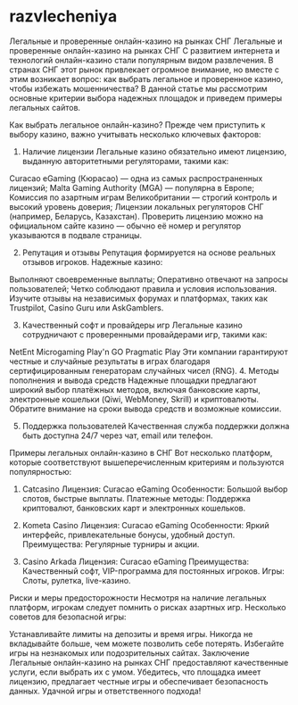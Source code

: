 # razvlecheniya
Легальные и проверенные онлайн-казино на рынках СНГ
Легальные и проверенные онлайн-казино на рынках СНГ
С развитием интернета и технологий онлайн-казино стали популярным видом развлечения. В странах СНГ этот рынок привлекает огромное внимание, но вместе с этим возникает вопрос: как выбрать легальное и проверенное казино, чтобы избежать мошенничества? В данной статье мы рассмотрим основные критерии выбора надежных площадок и приведем примеры легальных сайтов.

Как выбрать легальное онлайн-казино?
Прежде чем приступить к выбору казино, важно учитывать несколько ключевых факторов:

1. Наличие лицензии
Легальные казино обязательно имеют лицензию, выданную авторитетными регуляторами, такими как:

Curacao eGaming (Кюрасао) — одна из самых распространенных лицензий;
Malta Gaming Authority (MGA) — популярна в Европе;
Комиссия по азартным играм Великобритании — строгий контроль и высокий уровень доверия;
Лицензии локальных регуляторов СНГ (например, Беларусь, Казахстан).
Проверить лицензию можно на официальном сайте казино — обычно её номер и регулятор указываются в подвале страницы.

2. Репутация и отзывы
Репутация формируется на основе реальных отзывов игроков. Надежные казино:

Выполняют своевременные выплаты;
Оперативно отвечают на запросы пользователей;
Четко соблюдают правила и условия использования.
Изучите отзывы на независимых форумах и платформах, таких как Trustpilot, Casino Guru или AskGamblers.

3. Качественный софт и провайдеры игр
Легальные казино сотрудничают с проверенными провайдерами игр, такими как:

NetEnt
Microgaming
Play'n GO
Pragmatic Play
Эти компании гарантируют честные и случайные результаты в играх благодаря сертифицированным генераторам случайных чисел (RNG).
4. Методы пополнения и вывода средств
Надежные площадки предлагают широкий выбор платёжных методов, включая банковские карты, электронные кошельки (Qiwi, WebMoney, Skrill) и криптовалюты. Обратите внимание на сроки вывода средств и возможные комиссии.

5. Поддержка пользователей
Качественная служба поддержки должна быть доступна 24/7 через чат, email или телефон.

Примеры легальных онлайн-казино в СНГ
Вот несколько платформ, которые соответствуют вышеперечисленным критериям и пользуются популярностью:

1. Catcasino
Лицензия: Curacao eGaming
Особенности: Большой выбор слотов, быстрые выплаты.
Платежные методы: Поддержка криптовалют, банковских карт и электронных кошельков.

2. Kometa Casino
Лицензия: Curacao eGaming
Особенности: Яркий интерфейс, привлекательные бонусы, удобный доступ.
Преимущества: Регулярные турниры и акции.

3. Casino Arkada
Лицензия: Curacao eGaming
Преимущества: Качественный софт, VIP-программа для постоянных игроков.
Игры: Слоты, рулетка, live-казино.

Риски и меры предосторожности
Несмотря на наличие легальных платформ, игрокам следует помнить о рисках азартных игр. Несколько советов для безопасной игры:

Устанавливайте лимиты на депозиты и время игры.
Никогда не вкладывайте больше, чем можете позволить себе потерять.
Избегайте игры на незнакомых или подозрительных сайтах.
Заключение
Легальные онлайн-казино на рынках СНГ предоставляют качественные услуги, если выбрать их с умом. Убедитесь, что площадка имеет лицензию, предлагает честные игры и обеспечивает безопасность данных. Удачной игры и ответственного подхода!
